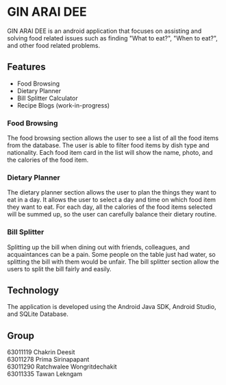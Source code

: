 # GIN ARAI DEE

GIN ARAI DEE is an android application that focuses on assisting and solving food related issues such as finding "What to eat?", "When to eat?", and other food related problems.

## Features
- Food Browsing
- Dietary Planner
- Bill Splitter Calculator
- Recipe Blogs (work-in-progress)

### Food Browsing
The food browsing section allows the user to see a list of all the food items from the database. The user is able to filter food items by dish type and nationality.
Each food item card in the list will show the name, photo, and the calories of the food item.

### Dietary Planner
The dietary planner section allows the user to plan the things they want to eat in a day. It allows the user to select a day and time on which food item they want to eat. For each day, all the calories of the food items selected will be summed up, so the user can carefully balance their dietary routine.

### Bill Splitter
Splitting up the bill when dining out with friends, colleagues, and acquaintances can be a pain. Some people on the table just had water, so splitting the bill with them would be unfair. The bill splitter section allow the users to split the bill fairly and easily.

## Technology
The application is developed using the Android Java SDK, Android Studio, and SQLite Database.

## Group
63011119 Chakrin Deesit\
63011278 Prima Sirinapapant\
63011290 Ratchwalee Wongritdechakit \
63011335 Tawan Lekngam
